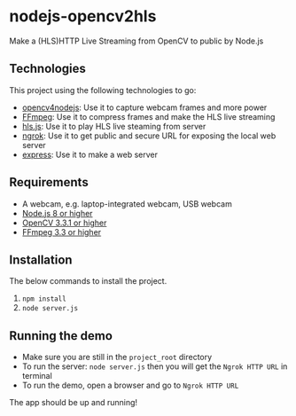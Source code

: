# nodejs-opencv2hls

Make a (HLS)HTTP Live Streaming from OpenCV to public by Node.js

## Technologies

This project using the following technologies to go:

- [opencv4nodejs](https://github.com/justadudewhohacks/opencv4nodejs): Use it to capture webcam frames and more power
- [FFmpeg](http://ffmpeg.org/): Use it to compress frames and make the HLS live streaming
- [hls.js](https://github.com/video-dev/hls.js/): Use it to play HLS live steaming from server
- [ngrok](https://ngrok.com/): Use it to get public and secure URL for exposing the local web server
- [express](https://expressjs.com/): Use it to make a web server

## Requirements

- A webcam, e.g. laptop-integrated webcam, USB webcam
- [Node.js 8 or higher](https://nodejs.org/)
- [OpenCV 3.3.1 or higher](https://opencv.org/)
- [FFmpeg 3.3 or higher](https://www.ffmpeg.org/download.html)

## Installation

The below commands to install the project.

1. `npm install`
2. `node server.js`

## Running the demo

- Make sure you are still in the `project_root` directory
- To run the server: `node server.js` then you will get the `Ngrok HTTP URL` in terminal
- To run the demo, open a browser and go to `Ngrok HTTP URL`

The app should be up and running!
